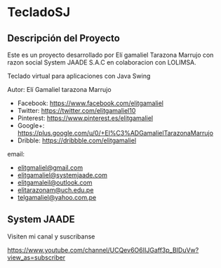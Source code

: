 TecladoSJ
=========

Descripción del Proyecto
------------------------

Este es un proyecto desarrollado por Elí gamaliel Tarazona Marrujo
con razon social System JAADE S.A.C en colaboracion con LOLIMSA.

Teclado virtual para aplicaciones con Java Swing

Autor:
Elí Gamaliel tarazona Marrujo

- Facebook:   https://www.facebook.com/elitgamaliel
- Twitter:    https://twitter.com/elitgamaliel10
- Pinterest:  https://www.pinterest.es/elitgamaliel
- Google+:    https://plus.google.com/u/0/+El%C3%ADGamalielTarazonaMarrujo
- Dribble:    https://dribbble.com/elitgamaliel

email:
- elitgmaliel@gmail.com
- elitgamaliel@systemjaade.com
- elitgamaleil@outlook.com
- elitarazonam@uch.edu.pe
- telgamaliel@yahoo.com.pe

System JAADE
------------
Visiten mi canal y suscribanse

https://www.youtube.com/channel/UCQev6O6IIJGaff3p_BIDuVw?view_as=subscriber
